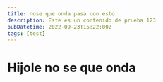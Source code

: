 ```yaml
---
title: nose que onda pasa con esto
description: Este es un contenido de prueba 123
pubDatetime: 2022-09-23T15:22:00Z
tags: [test]
---
```


# Hijole no se que onda

